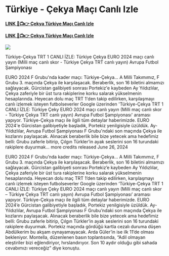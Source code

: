 # Türkiye - Çekya Maçı Canlı Izle

<b><a rel="noopener nofollow" href="https://sportsonhd.com/hd/UEFA-Euro/">LINK 🔴📺👉 Çekya Türkiye Maçı Canlı Izle</a></b>

<b><a rel="noopener nofollow" href="https://sportsonhd.com/hd/UEFA-Euro/">LINK 🔴📺👉 Çekya Türkiye Maçı Canlı Izle</a></b>


[![](https://gitlab.com/gitlab-org/growthproject/uploads/530917e2ec5ef3de8f08074ec6ebb5f8/tv-image.gif)](https://sportsonhd.com/hd/UEFA-Euro/)

Türkiye-Çekya TRT 1 CANLI İZLE: Türkiye Çekya EURO 2024 maçı canlı yayın (Milli maç canlı skor - Türkiye Çekya TRT canlı yayın) Avrupa Futbol Şampiyonası

EURO 2024 F Grubu'nda kader maçı: Türkiye-Çekya… A Milli Takımımız, F Grubu 3. maçında Çekya ile karşılaşacak. Beraberlik, son 16 biletini almamızı sağlayacak. Gürcistan galibiyeti sonrası Portekiz'e kaybeden Ay Yıldızlılar, Çekya zaferiyle bir üst tura rakiplerine korku salarak yükselmenin hesaplarında. Heyecan dolu maç TRT 1'den takip edilirken, karşılaşmayı canlı izlemek isteyen futbolseverler Google üzerinden 'Türkiye-Çekya TRT 1 CANLI İZLE: Türkiye Çeky EURO 2024 maçı canlı yayın (Milli maç canlı skor - Türkiye Çekya TRT canlı yayın) Avrupa Futbol Şampiyonası' araması yapıyor. Türkiye-Çekya maçı ile ilgili tüm detaylar haberimizde.
EURO 2024'e Gürcistan galibiyetiyle başladık, Portekiz yenilgisiyle üzüldük. Ay-Yıldızlılar, Avrupa Futbol Şampiyonası F Grubu'ndaki son maçında Çekya ile kozlarını paylaşacak. Alınacak beraberlik bile bize yetecek ama hedefimiz belli: Grubu zaferle bitirip, Çılgın Türkler’in ayak seslerini son 16 turundaki rakiplere duyurmak...  more
credits
released June 26, 2024

EURO 2024 F Grubu’nda kader maçı: Türkiye-Çekya… A Milli Takımımız, F Grubu 3. maçında Çekya ile karşılaşacak. Beraberlik, son 16 biletini almamızı sağlayacak. Gürcistan galibiyeti sonrası Portekiz’e kaybeden Ay Yıldızlılar, Çekya zaferiyle bir üst tura rakiplerine korku salarak yükselmenin hesaplarında. Heyecan dolu maç TRT 1’den takip edilirken, karşılaşmayı canlı izlemek isteyen futbolseverler Google üzerinden ‘Türkiye-Çekya TRT 1 CANLI İZLE: Türkiye Çeky EURO 2024 maçı canlı yayın (Milli maç canlı skor – Türkiye Çekya TRT canlı yayın) Avrupa Futbol Şampiyonası’ araması yapıyor. Türkiye-Çekya maçı ile ilgili tüm detaylar haberimizde.
EURO 2024’e Gürcistan galibiyetiyle başladık, Portekiz yenilgisiyle üzüldük. Ay-Yıldızlılar, Avrupa Futbol Şampiyonası F Grubu’ndaki son maçında Çekya ile kozlarını paylaşacak. Alınacak beraberlik bile bize yetecek ama hedefimiz belli: Grubu zaferle bitirip, Çılgın Türkler’in ayak seslerini son 16 turundaki rakiplere duyurmak. Portekiz maçında gördüğü kartla cezalı duruma düşen Abdülkerim bu akşam oynayamayacak. Arda Güler’in ise ilk 11’de olması bekleniyor. Montella, düzenlenen basın toplantısında, “Adil olmayan eleştiriler bizi eğlendiriyor, hırslandırıyor. Son 10 aydır olduğu gibi sahada cevabımızı vereceğiz” diye konuştu.
